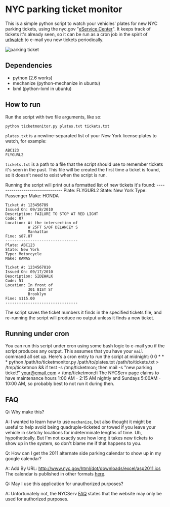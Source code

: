# NYC parking ticket monitor

This is a simple python script to watch your vehicles' plates for new NYC parking tickets, using the nyc.gov "[eService Center](http://nycserv.nyc.gov/NYCServWeb/NYCSERVMain)".  It keeps track of tickets it's already seen, so it can be run as a cron job in the spirit of [urlwatch](http://thpinfo.com/2008/urlwatch/) to e-mail you new tickets periodically.

![parking ticket](http://i.imgur.com/mKQTf.jpg "parking ticket")

## Dependencies

* python (2.6 works)
* mechanize (python-mechanize in ubuntu)
* lxml (python-lxml in ubuntu)

## How to run

Run the script with two file arguments, like so:

`python ticketmonitor.py plates.txt tickets.txt`

`plates.txt` is a newline-separated list of your New York license plates to watch, for example:

    ABC123
    FLYGURL2

`tickets.txt` is a path to a file that the script should use to remember tickets it's seen in the past.  This file will be created the first time a ticket is found, so it doesn't need to exist when the script is run.

Running the script will print out a formatted list of new tickets it's found:
    --------------------------------
    Plate: FLYGURL2
    State: New York
    Type: Passenger
    Make: HONDA

    Ticket #: 123456789
    Issued On: 09/18/2010
    Description: FAILURE TO STOP AT RED LIGHT
    Code: 07
    Location: At the intersection of
              W 25FT S/OF DELANCEY S
              Manhattan
    Fine: $87.87
    --------------------------------
    Plate: ABC123
    State: New York
    Type: Motorcycle
    Make: KAWAS

    Ticket #: 1234567810
    Issued On: 09/17/2010
    Description: SIDEWALK
    Code: 51
    Location: In front of
              301 81ST ST
              Brooklyn
    Fine: $115.00
    --------------------------------

The script saves the ticket numbers it finds in the specified tickets file, and re-running the script will produce no output unless it finds a new ticket.

## Running under cron
You can run this script under cron using some bash logic to e-mail you if the script produces any output.  This assumes that you have your `mail` command all set up.  Here's a cron entry to run the script at midnight:
    0 0 * * * python /path/to/ticketmonitor.py /path/to/plates.txt /path/to/tickets.txt > /tmp/ticketmon && if test -s /tmp/ticketmon; then mail -s "new parking ticket!" your@email.com < /tmp/ticketmon;fi
The NYCServ page claims to have maintenance hours 1:00 AM - 2:15 AM nightly and Sundays 5:00AM - 10:00 AM, so probably best to not run it during then.

## FAQ
Q: Why make this?

A: I wanted to learn how to use `mechanize`, but also thought it might be useful to help avoid being quadruple-ticketed or towed if you leave your vehicle in sketchy locations for indeterminate lengths of time.  Uh, hypothetically.  But I'm not exactly sure how long it takes new tickets to show up in the system, so don't blame me if that happens to you.

Q: How can I get the 2011 alternate side parking calendar to show up in my google calendar?

A: Add By URL: http://www.nyc.gov/html/dot/downloads/excel/asp2011.ics
The calendar is published in other formats [here](http://www.nyc.gov/html/dot/html/motorist/disclaimer.shtml).

Q: May I use this application for unauthorized purposes?

A: Unfortunately not, the NYCServ [FAQ](http://nycserv.nyc.gov/NYCServWeb/FAQ.html) states that the website may only be used for authorized purposes.
